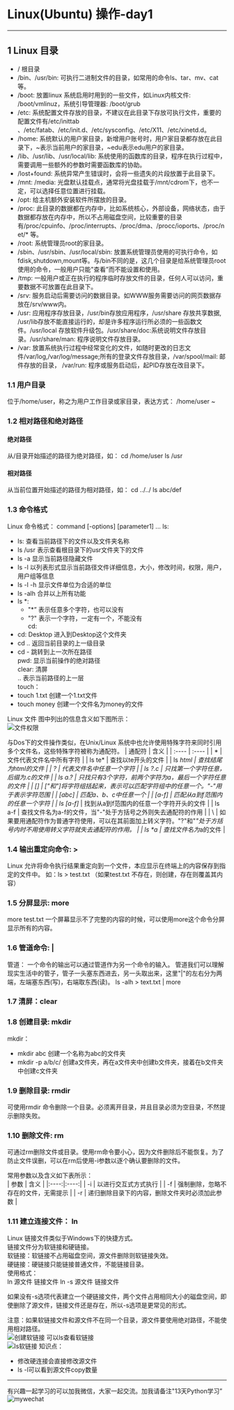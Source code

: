 # Linux(Ubuntu) 操作-day1
***
## 1 Linux 目录
* / 根目录
* /bin、/usr/bin: 可执行二进制文件的目录，如常用的命令ls、tar、mv、cat等。
* /boot: 放置linux 系统启用时用到的一些文件，如Linux内核文件: /boot/vmlinuz，系统引导管理器: /boot/grub
* /etc: 系统配置文件存放的目录，不建议在此目录下存放可执行文件，重要的配置文件有/etc/inittab 、/etc/fatab、/etc/init.d、/etc/sysconfig、/etc/X11、/etc/xinetd.d。
* /home: 系统默认的用户家目录，新增用户账号时，用户家目录都存放在此目录下，~表示当前用户的家目录，~edu表示edu用户的家目录。
* /lib、/usr/lib、/usr/local/lib: 系统使用的函数库的目录，程序在执行过程中，需要调用一些额外的参数时需要函数库的协助。
* /lost+found: 系统异常产生错误时，会将一些遗失的片段放置于此目录下。
* /mnt: /media: 光盘默认挂载点，通常将光盘挂载于/mnt/cdrom下，也不一定，可以选择任意位置进行挂载。
* /opt: 给主机额外安装软件所摆放的目录。
* /proc: 此目录的数据都在内存中，比如系统核心，外部设备，网络状态，由于数据都存放在内存中，所以不占用磁盘空间，比较重要的目录有/proc/cpuinfo、/proc/interrupts、/proc/dma、/procc/ioports、/proc/net/* 等。
* /root: 系统管理员root的家目录。
* /sbin、/usr/sbin、/usr/local/sbin: 放置系统管理员使用的可执行命令，如fdisk,shutdown,mount等。与/bin不同的是，这几个目录是给系统管理员root使用的命令，一般用户只能"查看”而不能设置和使用。
* /tmp: 一般用户或正在执行的程序临时存放文件的目录，任何人可以访问，重要数据不可放置在此目录下。
* /srv: 服务启动后需要访问的数据目录。如WWW服务需要访问的网页数据存放在/srv/www内。
* /usr: 应用程序存放目录，/usr/bin存放应用程序，/usr/share 存放共享数据, /usr/lib存放不能直接运行的，却是许多程序运行所必须的一些函数文件。/usr/local 存放软件升级包。/usr/share/doc:系统说明文件存放目录。/usr/share/man: 程序说明文件存放目录。
* /var: 放置系统执行过程中经常变化的文件，如随时更改的日志文件/var/log,/var/log/message;所有的登录文件存放目录，/var/spool/mail: 邮件存放的目录， /var/run: 程序或服务启动后，起PID存放在改目录下。

### 1.1 用户目录
位于/home/user，称之为用户工作目录或家目录，表达方式：
  /home/user
  ~

### 1.2 相对路径和绝对路径
#### 绝对路径
从/目录开始描述的路径为绝对路径，如：
  cd /home/user
  ls /usr

#### 相对路径
从当前位置开始描述的路径为相对路径，如：
  cd ../../
  ls abc/def

### 1.3 命令格式
Linux 命令格式：
  command [-options] [parameter1] ...
ls:
  * ls: 查看当前路径下的文件以及文件夹名称
  * ls /usr 表示查看根目录下的usr文件夹下的文件
  * ls -a 显示当前路径隐藏文件
  * ls -l 以列表形式显示当前路径文件详细信息，大小，修改时间，权限，用户，用户组等信息
  * ls -l -h 显示文件单位为合适的单位
  * ls -alh 合并以上所有功能
  * ls *: 
    * "*” 表示任意多个字符，也可以没有
    * "?" 表示一个字符，一定有一个，不能没有  
cd:  
  * cd: Desktop 进入到Desktop这个文件夹
  * cd .. 返回当前目录的上一级目录
  * cd - 跳转到上一次所在路径  
pwd: 显示当前操作的绝对路径  
clear: 清屏  
.. 表示当前路径的上一层  
touch：  
  * touch 1.txt 创建一个1.txt文件
  * touch money 创建一个文件名为money的文件
  
Linux 文件
图中列出的信息含义如下图所示：  
![文件权限](images/day1-1.jpg)

与Dos下的文件操作类似，在Unix/Linux 系统中也允许使用特殊字符来同时引用多个文件名，这些特殊字符被称为通配符。
| 通配符 | 含义 |
| :---- | :---- |
| * | 文件代表文件名中所有字符 |
| ls te* | 查找以te开头的文件 |
| ls *html | 查找结尾为html的文件 |
| ? | 代表文件名中任意一个字符 |
| ls ?.c | 只找第一个字符任意，后缀为.c的文件 |
| ls a.? | 只找只有3个字符，前两个字符为a，最后一个字符任意的文件 |
| [] | ["和"]将字符组括起来，表示可以匹配字符组中的任意一个。"-"用于表示字符范围 |
| [abc] | 匹配a、b、c中任意一个 |
| [a-f] | 匹配从a到f范围内的任意一个字符 |
| ls [a-f]* | 找到从a到f范围内的任意一个字符开头的文件 |
| ls a-f | 查找文件名为a-f的文件，当"-"处于方括号之外则失去通配符的作用 |
| \ | 如果要用通配符作为普通字符使用，可以在其前面加上转义字符。"?"和"*"处于方括号内时不用使用转义字符就失去通配符的作用。 |
| ls \*a | 查找文件名为*a的文件 |

### 1.4 输出重定向命令: >
Linux 允许将命令执行结果重定向到一个文件，本应显示在终端上的内容保存到指定的文件中。
如：ls > test.txt （如果test.txt  不存在，则创建，存在则覆盖其内容）

### 1.5 分屏显示: more
  more test.txt 
一个屏幕显示不了完整的内容的时候，可以使用more这个命令分屏显示所有的内容。

### 1.6 管道命令: |
管道： 一个命令的输出可以通过管道作为另一个命令的输入。
管道我们可以理解现实生活中的管子，管子一头塞东西进去，另一头取出来，这里"|"的左右分为两端，左端塞东西(写)，右端取东西(读)。
  ls -alh > text.txt | more

### 1.7 清屏：clear

### 1.8 创建目录: mkdir
mkdir：
* mkdir abc 创建一个名称为abc的文件夹
* mkdir -p a/b/c/ 创建a文件夹，再在a文件夹中创建b文件夹，接着在b文件夹中创建c文件夹

### 1.9 删除目录: rmdir
可使用rmdir 命令删除一个目录。必须离开目录，并且目录必须为空目录，不然提示删除失败。  

### 1.10 删除文件: rm
可通过rm删除文件或目录。使用rm命令要小心，因为文件删除后不能恢复。为了防止文件误删，可以在rm后使用-i参数以逐个确认要删除的文件。  

常用参数以及含义如下表所示：  
| 参数 | 含义 |
|:----:|:----:|
| -i | 以进行交互式方式执行 |
| -f | 强制删除，忽略不存在的文件，无需提示 |
| -r | 递归删除目录下的内容，删除文件夹时必须加此参数 |

### 1.11 建立连接文件： ln
Linux 链接文件类似于Windows下的快捷方式。  
链接文件分为软链接和硬链接。  
软链接：软链接不占用磁盘空间，源文件删除则软链接失效。  
硬链接：硬链接只能链接普通文件，不能链接目录。  
使用格式：  
  ln 源文件 链接文件
  ln -s 源文件 链接文件

如果没有-s选项代表建立一个硬链接文件，两个文件占用相同大小的磁盘空间，即使删除了源文件，链接文件还是存在，所以-s选项是更常见的形式。

注意：如果软链接文件和源文件不在同一个目录，源文件要使用绝对路径，不能使用相对路径。  
![创建软链接](images/day1-2.jpg)
可以ls查看软链接  
![ls软链接](images/day1-3.jpg)
知识点：
* 修改硬连接会直接修改源文件
* ls -l可以看到源文件copy数量

***
有兴趣一起学习的可以加我微信，大家一起交流。加我请备注"13天Python学习”
![mywechat](https://github.com/i4leader/python-learning-notes/blob/master/images/mywechat.jpeg)
